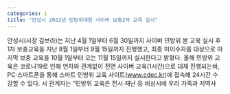 ```yaml
---
categories: i
title: "안성시 2022년 민방위대원 사이버 보충2차 교육 실시"
---
```

안성시(시장 김보라)는 지난 4월 1일부터 6월 30일까지 사이버 민방위 본 교육 실시 후 1차 보충교육을 지난 8월 1일부터 9월 15일까지 진행했고, 최종 미이수자를 대상으로 마지막 보충 교육을 10월 1일부터 오는 11월 15일까지 실시한다고 밝혔다. 올해 민방위 교육은 코로나19로 인해 연차와 관계없이 전면 사이버 교육(1시간)으로 대체 진행되는바, PC·스마트폰을 통해 스마트 민방위 교육 사이트(www.cdec.kr)에 접속해 24시간 수강할 수 있다. 시 관계자는 “민방위 교육은 전시·재난 등 비상시에 우리 가족과 지역사